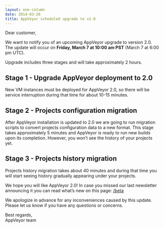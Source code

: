 ```yaml
---
layout: one-column
date: 2014-03-26
title: AppVeyor scheduled upgrade to v2.0
---
```


Dear customer,

We want to notify you of an upcoming AppVeyor upgrade to version 2.0.
The update will occur on **Friday, March 7 at 10:00 am PST** (March 7 at 6:00 pm UTC).

Upgrade includes three stages and will take approximately 2 hours.


## Stage 1 - Upgrade AppVeyor deployment to 2.0

New VM instances must be deployed for AppVeyor 2.0, so there will be service
interruption during that time for about 10-15 minutes.


## Stage 2 - Projects configuration migration

After AppVeyor installation is updated to 2.0 we are going to run migration scripts
to convert projects configuration data to a new format. This stage takes
approximately 5 minutes and AppVeyor is ready to run new builds upon its completion.
However, you won’t see the history of your projects yet.


## Stage 3 - Projects history migration

Projects history migration takes about 40 minutes and during that time you will start
seeing history gradually appearing under your projects.

We hope you will like AppVeyor 2.0! In case you missed our last newsletter announcing
it you can read what’s new on this page: [/beta](/beta/)

We apologize in advance for any inconveniences caused by this update.
Please let us know if you have any questions or concerns.

Best regards,<br/>
AppVeyor team
